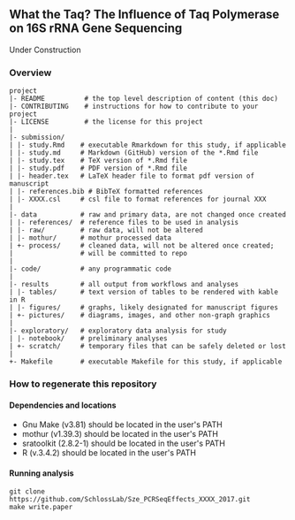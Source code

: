 ## What the Taq? The Influence of Taq Polymerase on 16S rRNA Gene Sequencing

Under Construction




### Overview

	project
	|- README          # the top level description of content (this doc)
	|- CONTRIBUTING    # instructions for how to contribute to your project
	|- LICENSE         # the license for this project
	|
	|- submission/
	| |- study.Rmd    # executable Rmarkdown for this study, if applicable
	| |- study.md     # Markdown (GitHub) version of the *.Rmd file
	| |- study.tex    # TeX version of *.Rmd file
	| |- study.pdf    # PDF version of *.Rmd file
	| |- header.tex   # LaTeX header file to format pdf version of manuscript
	| |- references.bib # BibTeX formatted references
	| |- XXXX.csl     # csl file to format references for journal XXX
	|
	|- data           # raw and primary data, are not changed once created
	| |- references/  # reference files to be used in analysis
	| |- raw/         # raw data, will not be altered
	| |- mothur/      # mothur processed data
	| +- process/     # cleaned data, will not be altered once created;
	|                 # will be committed to repo
	|
	|- code/          # any programmatic code
	|
	|- results        # all output from workflows and analyses
	| |- tables/      # text version of tables to be rendered with kable in R
	| |- figures/     # graphs, likely designated for manuscript figures
	| +- pictures/    # diagrams, images, and other non-graph graphics
	|
	|- exploratory/   # exploratory data analysis for study
	| |- notebook/    # preliminary analyses
	| +- scratch/     # temporary files that can be safely deleted or lost
	|
	+- Makefile       # executable Makefile for this study, if applicable


### How to regenerate this repository

#### Dependencies and locations
* Gnu Make (v3.81) should be located in the user's PATH
* mothur (v1.39.3) should be located in the user's PATH
* sratoolkit (2.8.2-1) should be located in the user's PATH
* R (v.3.4.2) should be located in the user's PATH


#### Running analysis

```
git clone https://github.com/SchlossLab/Sze_PCRSeqEffects_XXXX_2017.git
make write.paper
```
